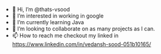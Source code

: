 - 👋 Hi, I’m @thats-vsood
- 👀 I’m interested in working in google
- 🌱 I’m currently learning Java
- 💞️ I’m looking to collaborate on as many projects as I can.
- 📫 How to reach me checkout my linked in https://www.linkedin.com/in/vedansh-sood-051b10165/

<!---
thats-vsood/thats-vsood is a ✨ special ✨ repository because its `README.md` (this file) appears on your GitHub profile.
You can click the Preview link to take a look at your changes.
--->
